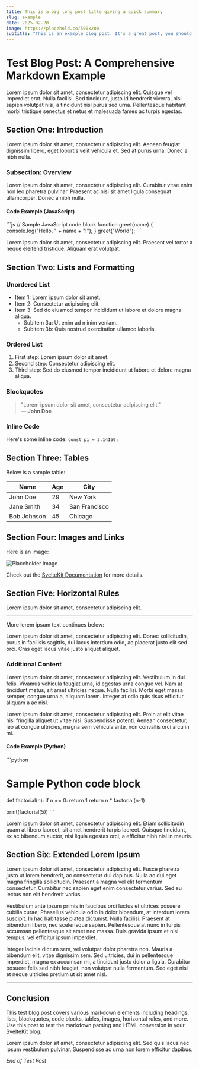 ```yaml
---
title: This is a big long post title giving a quick summary
slug: example
date: 2025-02-20
image: https://placehold.co/500x200
subtitle: "This is an example blog post. It's a great post, you should very much read it."
---
```

# Test Blog Post: A Comprehensive Markdown Example

Lorem ipsum dolor sit amet, consectetur adipiscing elit. Quisque vel imperdiet erat. Nulla facilisi. Sed tincidunt, justo id hendrerit viverra, nisi sapien volutpat nisi, a tincidunt nisl purus sed urna. Pellentesque habitant morbi tristique senectus et netus et malesuada fames ac turpis egestas.

## Section One: Introduction

Lorem ipsum dolor sit amet, consectetur adipiscing elit. Aenean feugiat dignissim libero, eget lobortis velit vehicula et. Sed at purus urna. Donec a nibh nulla.

### Subsection: Overview

Lorem ipsum dolor sit amet, consectetur adipiscing elit. Curabitur vitae enim non leo pharetra pulvinar. Praesent ac nisi sit amet ligula consequat ullamcorper. Donec a nibh nulla.

#### Code Example (JavaScript)

\`\`\`js
// Sample JavaScript code block
function greet(name) {
  console.log("Hello, " + name + "!");
}
greet("World");
\`\`\`

Lorem ipsum dolor sit amet, consectetur adipiscing elit. Praesent vel tortor a neque eleifend tristique. Aliquam erat volutpat.

## Section Two: Lists and Formatting

### Unordered List

- Item 1: Lorem ipsum dolor sit amet.
- Item 2: Consectetur adipiscing elit.
- Item 3: Sed do eiusmod tempor incididunt ut labore et dolore magna aliqua.
  - Subitem 3a: Ut enim ad minim veniam.
  - Subitem 3b: Quis nostrud exercitation ullamco laboris.

### Ordered List

1. First step: Lorem ipsum dolor sit amet.
2. Second step: Consectetur adipiscing elit.
3. Third step: Sed do eiusmod tempor incididunt ut labore et dolore magna aliqua.

### Blockquotes

> "Lorem ipsum dolor sit amet, consectetur adipiscing elit."  
> — **John Doe**

### Inline Code

Here's some inline code: `const pi = 3.14159;`

## Section Three: Tables

Below is a sample table:

| Name         | Age | City          |
|--------------|-----|---------------|
| John Doe     | 29  | New York      |
| Jane Smith   | 34  | San Francisco |
| Bob Johnson  | 45  | Chicago       |

## Section Four: Images and Links

Here is an image:

![Placeholder Image](https://via.placeholder.com/600x300 "Placeholder Title")

Check out the [SvelteKit Documentation](https://kit.svelte.dev/docs) for more details.

## Section Five: Horizontal Rules

Lorem ipsum dolor sit amet, consectetur adipiscing elit.

---

More lorem ipsum text continues below:

Lorem ipsum dolor sit amet, consectetur adipiscing elit. Donec sollicitudin, purus in facilisis sagittis, dui lacus interdum odio, ac placerat justo elit sed orci. Cras eget lacus vitae justo aliquet aliquet.

### Additional Content

Lorem ipsum dolor sit amet, consectetur adipiscing elit. Vestibulum in dui felis. Vivamus vehicula feugiat urna, id egestas urna congue vel. Nam at tincidunt metus, sit amet ultricies neque. Nulla facilisi. Morbi eget massa semper, congue urna a, aliquam lorem. Integer at odio quis risus efficitur aliquam a ac nisl.

Lorem ipsum dolor sit amet, consectetur adipiscing elit. Proin at elit vitae nisi fringilla aliquet ut vitae nisi. Suspendisse potenti. Aenean consectetur, leo at congue ultricies, magna sem vehicula ante, non convallis orci arcu in mi.

#### Code Example (Python)

\`\`\`python
# Sample Python code block
def factorial(n):
    if n == 0:
        return 1
    return n * factorial(n-1)

print(factorial(5))
\`\`\`

Lorem ipsum dolor sit amet, consectetur adipiscing elit. Etiam sollicitudin quam at libero laoreet, sit amet hendrerit turpis laoreet. Quisque tincidunt, ex ac bibendum auctor, nisi ligula egestas orci, a efficitur nibh nisi in mauris.

## Section Six: Extended Lorem Ipsum

Lorem ipsum dolor sit amet, consectetur adipiscing elit. Fusce pharetra justo ut lorem hendrerit, ac consectetur dui dapibus. Nulla ac dui eget magna fringilla sollicitudin. Praesent a magna vel elit fermentum consectetur. Curabitur nec sapien eget enim consectetur varius. Sed eu lectus non elit hendrerit varius.

Vestibulum ante ipsum primis in faucibus orci luctus et ultrices posuere cubilia curae; Phasellus vehicula odio in dolor bibendum, at interdum lorem suscipit. In hac habitasse platea dictumst. Nulla facilisi. Praesent at bibendum libero, nec scelerisque sapien. Pellentesque at nunc in turpis accumsan pellentesque sit amet nec massa. Duis gravida ipsum et nisi tempus, vel efficitur ipsum imperdiet.

Integer lacinia dictum sem, vel volutpat dolor pharetra non. Mauris a bibendum elit, vitae dignissim sem. Sed ultricies, dui in pellentesque imperdiet, magna ex accumsan mi, a tincidunt justo dolor a ligula. Curabitur posuere felis sed nibh feugiat, non volutpat nulla fermentum. Sed eget nisl et neque ultricies pretium ut sit amet nisl.

---

## Conclusion

This test blog post covers various markdown elements including headings, lists, blockquotes, code blocks, tables, images, horizontal rules, and more. Use this post to test the markdown parsing and HTML conversion in your SvelteKit blog.

Lorem ipsum dolor sit amet, consectetur adipiscing elit. Sed quis lacus nec ipsum vestibulum pulvinar. Suspendisse ac urna non lorem efficitur dapibus.

*End of Test Post*
